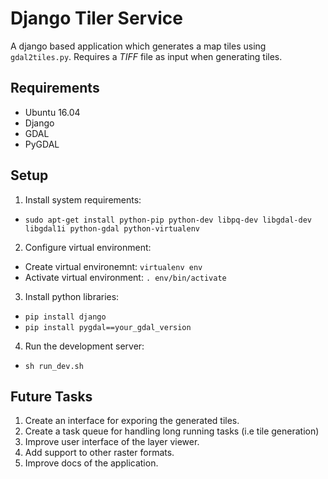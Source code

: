 # Django Tiler Service
A django based application which generates a map tiles using `gdal2tiles.py`. Requires a *TIFF* file as input when generating tiles. 

## Requirements
- Ubuntu 16.04
- Django
- GDAL
- PyGDAL

## Setup
1. Install system requirements:
  - `sudo apt-get install python-pip python-dev libpq-dev libgdal-dev libgdal1i python-gdal python-virtualenv`
2. Configure virtual environment:
 - Create virtual environemnt: `virtualenv env`
 - Activate virtual environment: `. env/bin/activate`
3. Install python libraries:
 - `pip install django`
 - `pip install pygdal==your_gdal_version`
4. Run the development server:
 - `sh run_dev.sh`

## Future Tasks
1. Create an interface for exporing the generated tiles.
2. Create a task queue for handling long running tasks (i.e tile generation)
3. Improve user interface of the layer viewer.
4. Add support to other raster formats.
5. Improve docs of the application.
